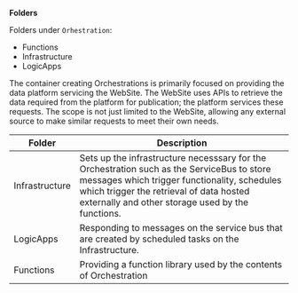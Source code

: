 **Folders**

Folders under `Orhestration`:
* Functions
* Infrastructure
* LogicApps

The container creating Orchestrations is primarily focused on providing the data platform servicing the WebSite.  The WebSite
uses APIs to retrieve the data required from the platform for publication; the platform services these requests.
The scope is not just limited to the WebSite, allowing any external source to make similar requests to meet their own needs.

Folder  | Description
------- | -----------
Infrastructure | Sets up the infrastructure necesssary for the Orchestration such as the ServiceBus to store messages which trigger functionality, schedules which trigger the retrieval of data hosted externally and other storage used by the functions.
LogicApps | Responding to messages on the service bus that are created by scheduled tasks on the Infrastructure.
Functions | Providing a function library used by the contents of Orchestration
